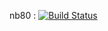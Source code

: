 nb80 : [![Build Status](https://drone.io/bitbucket.org/fvogler/sqe/status.png)](https://drone.io/bitbucket.org/fvogler/sqe/latest)
